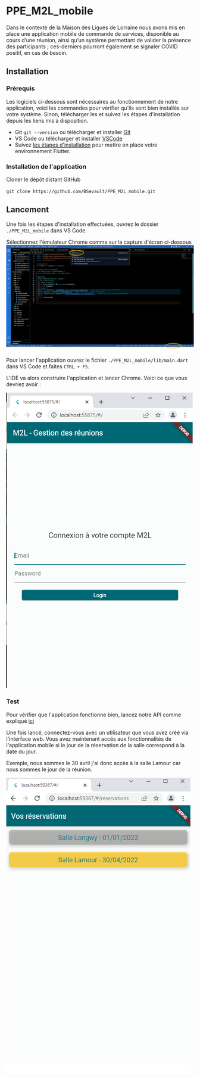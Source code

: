 # PPE_M2L_mobile

Dans le contexte de la Maison des Ligues de Lorraine nous avons mis en place une application mobile de commande de services, disponible au cours d’une réunion, ainsi qu’un système permettant de valider la présence des participants ; ces-derniers pourront également se signaler COVID positif, en cas de besoin.

## Installation 

### Prérequis
Les logiciels ci-dessous sont nécessaires au fonctionnement de notre application, voici les commandes pour vérifier qu'ils sont bien installés sur votre système. Sinon, télécharger les et suivez les étapes d'installation depuis les liens mis à disposition.

* Git `git --version` ou télécharger et installer [Git](https://git-scm.com/downloads)
* VS Code ou télécharger et installer [VSCode](https://code.visualstudio.com/Download) 
* Suivez [les étapes d'installation](https://docs.flutter.dev/get-started/install) pour mettre en place votre environnement Flutter.

### Installation de l'application
Cloner le dépôt distant GitHub

`git clone https://github.com/BSevault/PPE_M2L_mobile.git`


## Lancement

Une fois les étapes d'installation effectuées, ouvrez le dossier `./PPE_M2L_mobile` dans VS Code.

Sélectionnez l'émulateur Chrome comme sur la capture d'écran ci-dessous
<img src="./docs/emulateur_flutter.png">

Pour lancer l'application ouvrez le fichier `./PPE_M2L_mobile/lib/main.dart` dans VS Code et faites `CTRL + F5`.

L'IDE va alors construire l'application et lancer Chrome.
Voici ce que vous devriez avoir :

<img src="./docs/app_chrome.png">

### Test

Pour vérifier que l'application fonctionne bien, lancez notre API comme expliqué [ici](https://github.com/BSevault/PPE_M2L_backend/blob/develop/README.md)

Une fois lancé, connectez-vous avec un utilisateur que vous avez créé via l'interface web. Vous avez maintenant accés aux fonctionnalités de l'application mobile si le jour de la réservation de la salle correspond à la date du jour. 

Exemple, nous sommes le 30 avril j'ai donc accès à la salle Lamour car nous sommes le jour de la réunion.

<img src="./docs/app_chrome_resa.png">




